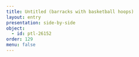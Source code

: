 ```yaml
---
title: Untitled (barracks with basketball hoops)
layout: entry
presentation: side-by-side
object:
  - id: ptl-26152
order: 129
menu: false
---
```







